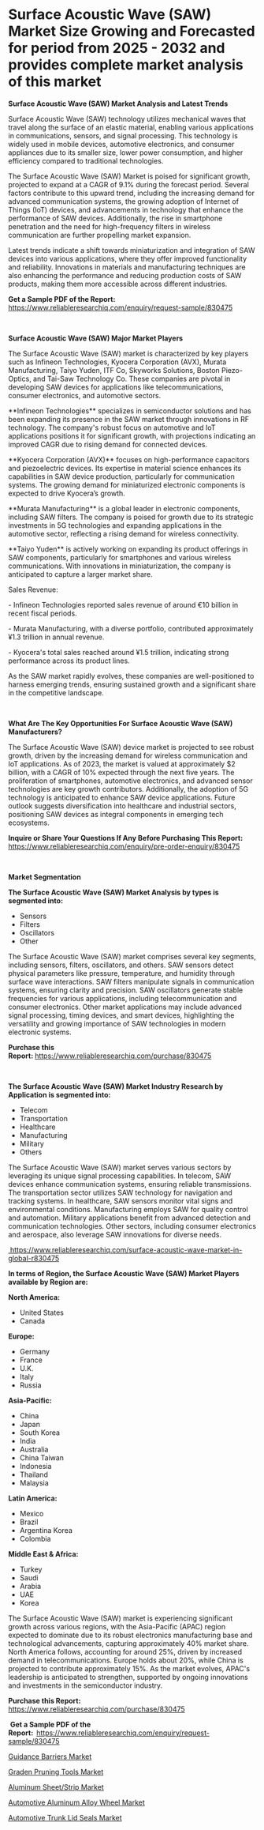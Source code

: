 <p><h1>Surface Acoustic Wave (SAW) Market Size Growing and Forecasted for period from 2025 - 2032 and provides complete market analysis of this market</h1></p><p><strong>Surface Acoustic Wave (SAW) Market Analysis and Latest Trends</strong></p>
<p><p>Surface Acoustic Wave (SAW) technology utilizes mechanical waves that travel along the surface of an elastic material, enabling various applications in communications, sensors, and signal processing. This technology is widely used in mobile devices, automotive electronics, and consumer appliances due to its smaller size, lower power consumption, and higher efficiency compared to traditional technologies.</p><p>The Surface Acoustic Wave (SAW) Market is poised for significant growth, projected to expand at a CAGR of 9.1% during the forecast period. Several factors contribute to this upward trend, including the increasing demand for advanced communication systems, the growing adoption of Internet of Things (IoT) devices, and advancements in technology that enhance the performance of SAW devices. Additionally, the rise in smartphone penetration and the need for high-frequency filters in wireless communication are further propelling market expansion.</p><p>Latest trends indicate a shift towards miniaturization and integration of SAW devices into various applications, where they offer improved functionality and reliability. Innovations in materials and manufacturing techniques are also enhancing the performance and reducing production costs of SAW products, making them more accessible across different industries.</p></p>
<p><strong>Get a Sample PDF of the Report:&nbsp;</strong> <a href="https://www.reliableresearchiq.com/enquiry/request-sample/830475?utm_campaign=1082&utm_medium=2&utm_source=Github&utm_content=ia&utm_term=25032025&utm_id=surface-acoustic-wave-saw">https://www.reliableresearchiq.com/enquiry/request-sample/830475</a></p>
<p>&nbsp;</p>
<p><strong>Surface Acoustic Wave (SAW) Major Market Players</strong></p>
<p><p>The Surface Acoustic Wave (SAW) market is characterized by key players such as Infineon Technologies, Kyocera Corporation (AVX), Murata Manufacturing, Taiyo Yuden, ITF Co, Skyworks Solutions, Boston Piezo-Optics, and Tai-Saw Technology Co. These companies are pivotal in developing SAW devices for applications like telecommunications, consumer electronics, and automotive sectors.</p><p>**Infineon Technologies** specializes in semiconductor solutions and has been expanding its presence in the SAW market through innovations in RF technology. The company's robust focus on automotive and IoT applications positions it for significant growth, with projections indicating an improved CAGR due to rising demand for connected devices.</p><p>**Kyocera Corporation (AVX)** focuses on high-performance capacitors and piezoelectric devices. Its expertise in material science enhances its capabilities in SAW device production, particularly for communication systems. The growing demand for miniaturized electronic components is expected to drive Kyocera’s growth.</p><p>**Murata Manufacturing** is a global leader in electronic components, including SAW filters. The company is poised for growth due to its strategic investments in 5G technologies and expanding applications in the automotive sector, reflecting a rising demand for wireless connectivity.</p><p>**Taiyo Yuden** is actively working on expanding its product offerings in SAW components, particularly for smartphones and various wireless communications. With innovations in miniaturization, the company is anticipated to capture a larger market share.</p><p>Sales Revenue:</p><p>- Infineon Technologies reported sales revenue of around €10 billion in recent fiscal periods.</p><p>- Murata Manufacturing, with a diverse portfolio, contributed approximately ¥1.3 trillion in annual revenue.</p><p>- Kyocera's total sales reached around ¥1.5 trillion, indicating strong performance across its product lines.</p><p>As the SAW market rapidly evolves, these companies are well-positioned to harness emerging trends, ensuring sustained growth and a significant share in the competitive landscape.</p></p>
<p>&nbsp;</p>
<p><strong>What Are The Key Opportunities For Surface Acoustic Wave (SAW) Manufacturers?</strong></p>
<p><p>The Surface Acoustic Wave (SAW) device market is projected to see robust growth, driven by the increasing demand for wireless communication and IoT applications. As of 2023, the market is valued at approximately $2 billion, with a CAGR of 10% expected through the next five years. The proliferation of smartphones, automotive electronics, and advanced sensor technologies are key growth contributors. Additionally, the adoption of 5G technology is anticipated to enhance SAW device applications. Future outlook suggests diversification into healthcare and industrial sectors, positioning SAW devices as integral components in emerging tech ecosystems.</p></p>
<p><strong>Inquire or Share Your Questions If Any Before Purchasing This Report:</strong> <a href="https://www.reliableresearchiq.com/enquiry/pre-order-enquiry/830475?utm_campaign=1082&utm_medium=2&utm_source=Github&utm_content=ia&utm_term=25032025&utm_id=surface-acoustic-wave-saw">https://www.reliableresearchiq.com/enquiry/pre-order-enquiry/830475</a></p>
<p>&nbsp;</p>
<p><strong>Market Segmentation</strong></p>
<p><strong>The Surface Acoustic Wave (SAW) Market Analysis by types is segmented into:</strong></p>
<p><ul><li>Sensors</li><li>Filters</li><li>Oscillators</li><li>Other</li></ul></p>
<p><p>The Surface Acoustic Wave (SAW) market comprises several key segments, including sensors, filters, oscillators, and others. SAW sensors detect physical parameters like pressure, temperature, and humidity through surface wave interactions. SAW filters manipulate signals in communication systems, ensuring clarity and precision. SAW oscillators generate stable frequencies for various applications, including telecommunication and consumer electronics. Other market applications may include advanced signal processing, timing devices, and smart devices, highlighting the versatility and growing importance of SAW technologies in modern electronic systems.</p></p>
<p><strong>Purchase this Report:&nbsp;</strong><a href="https://www.reliableresearchiq.com/purchase/830475?utm_campaign=1082&utm_medium=2&utm_source=Github&utm_content=ia&utm_term=25032025&utm_id=surface-acoustic-wave-saw">https://www.reliableresearchiq.com/purchase/830475</a></p>
<p>&nbsp;</p>
<p><strong>The Surface Acoustic Wave (SAW) Market Industry Research by Application is segmented into:</strong></p>
<p><ul><li>Telecom</li><li>Transportation</li><li>Healthcare</li><li>Manufacturing</li><li>Military</li><li>Others</li></ul></p>
<p><p>The Surface Acoustic Wave (SAW) market serves various sectors by leveraging its unique signal processing capabilities. In telecom, SAW devices enhance communication systems, ensuring reliable transmissions. The transportation sector utilizes SAW technology for navigation and tracking systems. In healthcare, SAW sensors monitor vital signs and environmental conditions. Manufacturing employs SAW for quality control and automation. Military applications benefit from advanced detection and communication technologies. Other sectors, including consumer electronics and aerospace, also leverage SAW innovations for diverse needs.</p></p>
<p><a href="https://www.reliableresearchiq.com/surface-acoustic-wave-market-in-global-r830475?utm_campaign=1082&utm_medium=2&utm_source=Github&utm_content=ia&utm_term=25032025&utm_id=surface-acoustic-wave-saw">&nbsp;https://www.reliableresearchiq.com/surface-acoustic-wave-market-in-global-r830475</a></p>
<p><strong>In terms of Region, the Surface Acoustic Wave (SAW) Market Players available by Region are:</strong></p>
<p>
    <p> <strong> North America: </strong>
        <ul>
            <li>United States</li>
            <li>Canada</li>
        </ul>
        </p> 
    <p> <strong> Europe: </strong>
        <ul>
            <li>Germany</li>
            <li>France</li>
            <li>U.K.</li>
            <li>Italy</li>
            <li>Russia</li>
        </ul>
        </p> 
    <p> <strong> Asia-Pacific: </strong>
        <ul>
            <li>China</li>
            <li>Japan</li>
            <li>South Korea</li>
            <li>India</li>
            <li>Australia</li>
            <li>China Taiwan</li>
            <li>Indonesia</li>
            <li>Thailand</li>
            <li>Malaysia</li>
        </ul>
        </p> 
    <p> <strong> Latin America: </strong>
        <ul>
            <li>Mexico</li>
            <li>Brazil</li>
            <li>Argentina Korea</li>
            <li>Colombia</li>
        </ul>
        </p> 
    <p> <strong> Middle East & Africa: </strong>
        <ul>
            <li>Turkey</li>
            <li>Saudi</li>
            <li>Arabia</li>
            <li>UAE</li>
            <li>Korea</li>
        </ul>
    </p>
    </p>
<p><p>The Surface Acoustic Wave (SAW) market is experiencing significant growth across various regions, with the Asia-Pacific (APAC) region expected to dominate due to its robust electronics manufacturing base and technological advancements, capturing approximately 40% market share. North America follows, accounting for around 25%, driven by increased demand in telecommunications. Europe holds about 20%, while China is projected to contribute approximately 15%. As the market evolves, APAC's leadership is anticipated to strengthen, supported by ongoing innovations and investments in the semiconductor industry.</p></p>
<p><strong>Purchase this Report: </strong><a href="https://www.reliableresearchiq.com/purchase/830475?utm_campaign=1082&utm_medium=2&utm_source=Github&utm_content=ia&utm_term=25032025&utm_id=surface-acoustic-wave-saw">https://www.reliableresearchiq.com/purchase/830475</a></p>
<p>&nbsp;<strong>Get a Sample PDF of the Report:&nbsp;&nbsp;</strong><a href="https://www.reliableresearchiq.com/enquiry/request-sample/830475?utm_campaign=1082&utm_medium=2&utm_source=Github&utm_content=ia&utm_term=25032025&utm_id=surface-acoustic-wave-saw">https://www.reliableresearchiq.com/enquiry/request-sample/830475</a></p>
<p><strong></strong></p>
<p><p><a href="https://github.com/monacaquddus/Market-Research-Report-List-1/blob/main/guidance-barriers-market.md?utm_campaign=1082&utm_medium=2&utm_source=Github&utm_content=ia&utm_term=25032025&utm_id=surface-acoustic-wave-saw">Guidance Barriers Market</a></p><p><a href="https://github.com/aijazdeitzbq/Market-Research-Report-List-1/blob/main/graden-pruning-tools-market.md?utm_campaign=1082&utm_medium=2&utm_source=Github&utm_content=ia&utm_term=25032025&utm_id=surface-acoustic-wave-saw">Graden Pruning Tools Market</a></p><p><a href="https://github.com/skoppmerlib9/Market-Research-Report-List-1/blob/main/aluminum-sheetstrip-market.md?utm_campaign=1082&utm_medium=2&utm_source=Github&utm_content=ia&utm_term=25032025&utm_id=surface-acoustic-wave-saw">Aluminum Sheet/Strip Market</a></p><p><a href="https://github.com/owaysusing/Market-Research-Report-List-1/blob/main/automotive-aluminum-alloy-wheel-market.md?utm_campaign=1082&utm_medium=2&utm_source=Github&utm_content=ia&utm_term=25032025&utm_id=surface-acoustic-wave-saw">Automotive Aluminum Alloy Wheel Market</a></p><p><a href="https://github.com/gambokaiohjr/Market-Research-Report-List-1/blob/main/automotive-trunk-lid-seals-market.md?utm_campaign=1082&utm_medium=2&utm_source=Github&utm_content=ia&utm_term=25032025&utm_id=surface-acoustic-wave-saw">Automotive Trunk Lid Seals Market</a></p></p>